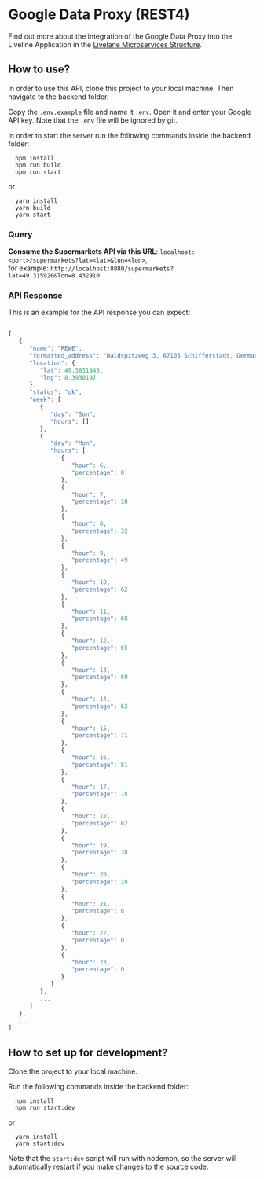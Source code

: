 # Google Data Proxy (REST4)
Find out more about the integration of the Google Data Proxy into the Liveline Application in the [Livelane Microservices Structure](https://docs.google.com/document/d/1RLdGLrOS8xFzT58jS5aggvNy8lCMdPbxYCEXZ2F2ziw/edit).

## How to use?
In order to use this API, clone this project to your local machine. Then navigate to the backend folder.

Copy the `.env.example` file and name it `.env`. Open it and enter your Google API key. Note that the `.env` file will be ignored by git.

In order to start the server run the following commands inside the backend folder:

      npm install
      npm run build
      npm run start

or

      yarn install
      yarn build
      yarn start

### Query
**Consume the Supermarkets API via this URL**: `localhost:<port>/supermarkets?lat=<lat>&lon=<lon>`,<br>
for example: `http://localhost:8080/supermarkets?lat=49.315920&lon=8.432910`

### API Response
This is an example for the API response you can expect:
```javascript

[
   {
      "name": "REWE",
      "formatted_address": "Waldspitzweg 3, 67105 Schifferstadt, Germany",
      "location": {
         "lat": 49.3831945,
         "lng": 8.3930197
      },
      "status": "ok",
      "week": [
         {
            "day": "Sun",
            "hours": []
         },
         {
            "day": "Mon",
            "hours": [
               {
                  "hour": 6,
                  "percentage": 0
               },
               {
                  "hour": 7,
                  "percentage": 18
               },
               {
                  "hour": 8,
                  "percentage": 32
               },
               {
                  "hour": 9,
                  "percentage": 49
               },
               {
                  "hour": 10,
                  "percentage": 62
               },
               {
                  "hour": 11,
                  "percentage": 68
               },
               {
                  "hour": 12,
                  "percentage": 65
               },
               {
                  "hour": 13,
                  "percentage": 60
               },
               {
                  "hour": 14,
                  "percentage": 62
               },
               {
                  "hour": 15,
                  "percentage": 71
               },
               {
                  "hour": 16,
                  "percentage": 81
               },
               {
                  "hour": 17,
                  "percentage": 78
               },
               {
                  "hour": 18,
                  "percentage": 62
               },
               {
                  "hour": 19,
                  "percentage": 38
               },
               {
                  "hour": 20,
                  "percentage": 18
               },
               {
                  "hour": 21,
                  "percentage": 6
               },
               {
                  "hour": 22,
                  "percentage": 0
               },
               {
                  "hour": 23,
                  "percentage": 0
               }
            ]
         },
         ...
      ]
   },
   ...
]
```



## How to set up for development?
Clone the project to your local machine.

Run the following commands inside the backend folder:
      
      npm install
      npm run start:dev

or

      yarn install
      yarn start:dev

Note that the `start:dev` script will run with nodemon, so the server will automatically restart if you make changes to the source code.
